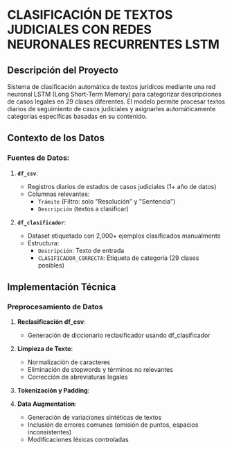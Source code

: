 # CLASIFICACIÓN DE TEXTOS JUDICIALES CON REDES NEURONALES RECURRENTES LSTM


## Descripción del Proyecto
Sistema de clasificación automática de textos jurídicos mediante una red neuronal LSTM (Long Short-Term Memory) para categorizar descripciones de casos legales en 29 clases diferentes. El modelo permite procesar textos diarios de seguimiento de casos judiciales y asignarles automáticamente categorías específicas basadas en su contenido.

## Contexto de los Datos
### Fuentes de Datos:
1. **`df_csv`**: 
   - Registros diarios de estados de casos judiciales (1+ año de datos)
   - Columnas relevantes: 
     - `Trámite` (Filtro: solo "Resolución" y "Sentencia")
     - `Descripción` (textos a clasificar)

2. **`df_clasificador`**:
   - Dataset etiquetado con 2,000+ ejemplos clasificados manualmente
   - Estructura:
     - `Descripción`: Texto de entrada
     - `CLASIFICADOR_CORRECTA`: Etiqueta de categoría (29 clases posibles)


## Implementación Técnica

### Preprocesamiento de Datos

1. **Reclasificación df_csv**:

    - Generación de diccionario reclasificador usando df_clasificador

2. **Limpieza de Texto**:
   - Normalización de caracteres
   - Eliminación de stopwords y términos no relevantes
   - Corrección de abreviaturas legales

3. **Tokenización y Padding**:

4. **Data Augmentation**:
   - Generación de variaciones sintéticas de textos
   - Inclusión de errores comunes (omisión de puntos, espacios inconsistentes)
   - Modificaciones léxicas controladas

